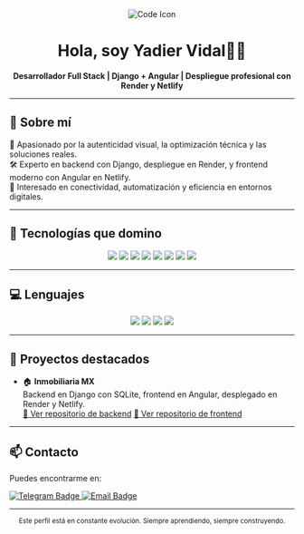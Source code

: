 <!-- Encabezado llamativo con imagen y título -->
<div align="center">
  <img src="https://img.icons8.com/color/96/000000/source-code.png" alt="Code Icon"/>
  <h1>Hola, soy Yadier Vidal👨‍💻</h1>
  <p><strong>Desarrollador Full Stack | Django + Angular | Despliegue profesional con Render y Netlify</strong></p>
</div>

---

## 🚀 Sobre mí

🎯 Apasionado por la autenticidad visual, la optimización técnica y las soluciones reales.  
🛠️ Experto en backend con Django, despliegue en Render, y frontend moderno con Angular en Netlify.  
📡 Interesado en conectividad, automatización y eficiencia en entornos digitales.

---

## 🧰 Tecnologías que domino

<div align="center">
  <img src="https://img.shields.io/badge/Django-092E20?style=for-the-badge&logo=django&logoColor=white"/>
  <img src="https://img.shields.io/badge/Angular-DD0031?style=for-the-badge&logo=angular&logoColor=white"/>
  <img src="https://img.shields.io/badge/SQLite-003B57?style=for-the-badge&logo=sqlite&logoColor=white"/>
  <img src="https://img.shields.io/badge/PostgreSQL-336791?style=for-the-badge&logo=postgresql&logoColor=white"/>
  <img src="https://img.shields.io/badge/Tailwind_CSS-38B2AC?style=for-the-badge&logo=tailwind-css&logoColor=white"/>
  <img src="https://img.shields.io/badge/Bootstrap-7952B3?style=for-the-badge&logo=bootstrap&logoColor=white"/>
  <img src="https://img.shields.io/badge/Render-3C3C3C?style=for-the-badge&logo=render&logoColor=white"/>
  <img src="https://img.shields.io/badge/Netlify-00C7B7?style=for-the-badge&logo=netlify&logoColor=white"/>
</div>

---

## 💻 Lenguajes

<div align="center">
  <img src="https://img.shields.io/badge/Python-3776AB?style=for-the-badge&logo=python&logoColor=white"/>
  <img src="https://img.shields.io/badge/JavaScript-F7DF1E?style=for-the-badge&logo=javascript&logoColor=black"/>
  <img src="https://img.shields.io/badge/TypeScript-3178C6?style=for-the-badge&logo=typescript&logoColor=white"/>
  <img src="https://img.shields.io/badge/SQL-4479A1?style=for-the-badge&logo=postgresql&logoColor=white"/>
</div>

---

## 📂 Proyectos destacados

- 🏠 **Inmobiliaria MX**  
  Backend en Django con SQLite, frontend en Angular, desplegado en Render y Netlify.  
  [🔗 Ver repositorio de backend](https://github.com/ReidayLadiv/Inmobiliaria-MX-Backend)
  [🔗 Ver repositorio de frontend](https://github.com/ReidayLadiv/Inmobiliaria-MX-Frontend)

---

## 📫 Contacto

Puedes encontrarme en:

<a href="https://t.me/vidal_www" target="_blank">
  <img src="https://img.shields.io/badge/Telegram-2CA5E0?style=for-the-badge&logo=telegram&logoColor=white" alt="Telegram Badge"/>
</a>

<a href="mailto:yadiervidal9@gmail.com">
  <img src="https://img.shields.io/badge/Email-D14836?style=for-the-badge&logo=gmail&logoColor=white" alt="Email Badge"/>
</a>

---

<div align="center">
  <sub>Este perfil está en constante evolución. Siempre aprendiendo, siempre construyendo.</sub>
</div>
